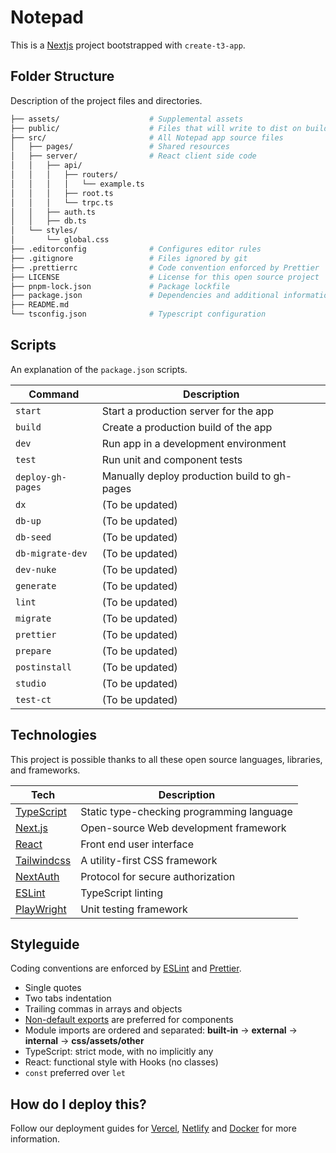 # Notepad

This is a [Nextjs](https://create.t3.gg/) project bootstrapped with `create-t3-app`.

## Folder Structure

Description of the project files and directories.

```bash
├── assets/                    # Supplemental assets
├── public/                    # Files that will write to dist on build
├── src/                       # All Notepad app source files
│   ├── pages/                 # Shared resources
│   ├── server/                # React client side code
│   │   ├── api/
│   │   │   ├── routers/
│   │   │   │   └── example.ts
│   │   │   ├── root.ts
│   │   │   └── trpc.ts
│   │   ├── auth.ts
│   │   ├── db.ts
│   └── styles/
│       └── global.css
├── .editorconfig              # Configures editor rules
├── .gitignore                 # Files ignored by git
├── .prettierrc                # Code convention enforced by Prettier
├── LICENSE                    # License for this open source project
├── pnpm-lock.json             # Package lockfile
├── package.json               # Dependencies and additional information
├── README.md
└── tsconfig.json              # Typescript configuration
```

## Scripts

An explanation of the `package.json` scripts.

| Command           | Description                                  |
| ----------------- | -------------------------------------------- |
| `start`           | Start a production server for the app        |
| `build`           | Create a production build of the app         |
| `dev`             | Run app in a development environment         |
| `test`            | Run unit and component tests                 |
| `deploy-gh-pages` | Manually deploy production build to gh-pages |
| `dx`              | (To be updated)                              |
| `db-up`           | (To be updated)                              |
| `db-seed`         | (To be updated)                              |
| `db-migrate-dev`  | (To be updated)                              |
| `dev-nuke`        | (To be updated)                              |
| `generate`        | (To be updated)                              |
| `lint`            | (To be updated)                              |
| `migrate`         | (To be updated)                              |
| `prettier`        | (To be updated)                              |
| `prepare`         | (To be updated)                              |
| `postinstall`     | (To be updated)                              |
| `studio`          | (To be updated)                              |
| `test-ct`         | (To be updated)                              |

## Technologies

This project is possible thanks to all these open source languages, libraries, and frameworks.

| Tech                                          | Description                               |
| --------------------------------------------- | ----------------------------------------- |
| [TypeScript](https://www.typescriptlang.org/) | Static type-checking programming language |
| [Next.js](https://nextjs.org/)                | Open-source Web development framework     |
| [React](https://reactjs.org/)                 | Front end user interface                  |
| [Tailwindcss](tailwindcss.com/)               | A utility-first CSS framework             |
| [NextAuth](https://next-auth.js.org/)         | Protocol for secure authorization         |
| [ESLint](https://eslint.org/)                 | TypeScript linting                        |
| [PlayWright](https://playwright.dev/)         | Unit testing framework                    |

## Styleguide

Coding conventions are enforced by [ESLint](.eslintrc.js) and [Prettier](.prettierrc).

- Single quotes
- Two tabs indentation
- Trailing commas in arrays and objects
- [Non-default exports](https://humanwhocodes.com/blog/2019/01/stop-using-default-exports-javascript-module/) are preferred for components
- Module imports are ordered and separated: **built-in** -> **external** -> **internal** -> **css/assets/other**
- TypeScript: strict mode, with no implicitly any
- React: functional style with Hooks (no classes)
- `const` preferred over `let`

## How do I deploy this?

Follow our deployment guides for [Vercel](https://create.t3.gg/en/deployment/vercel), [Netlify](https://create.t3.gg/en/deployment/netlify) and [Docker](https://create.t3.gg/en/deployment/docker) for more information.
